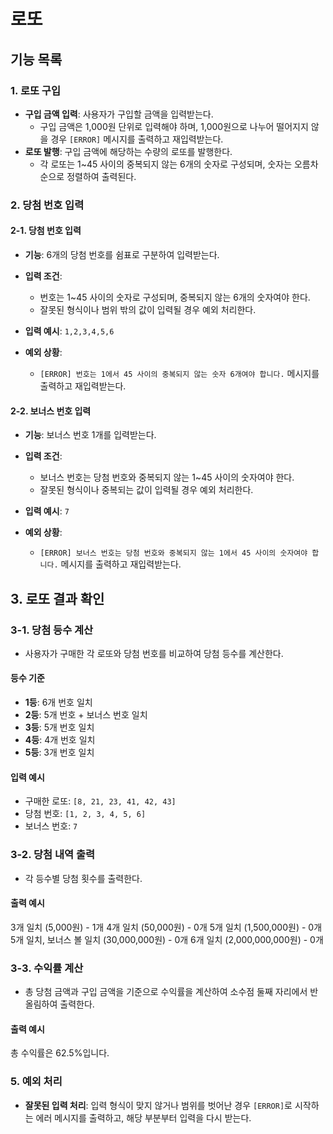 # 로또

## 기능 목록

### 1. 로또 구입
- **구입 금액 입력**: 사용자가 구입할 금액을 입력받는다.
  - 구입 금액은 1,000원 단위로 입력해야 하며, 1,000원으로 나누어 떨어지지 않을 경우 `[ERROR]` 메시지를 출력하고 재입력받는다.
- **로또 발행**: 구입 금액에 해당하는 수량의 로또를 발행한다.
  - 각 로또는 1~45 사이의 중복되지 않는 6개의 숫자로 구성되며, 숫자는 오름차순으로 정렬하여 출력된다.

### 2. 당첨 번호 입력

#### 2-1. 당첨 번호 입력
- **기능**: 6개의 당첨 번호를 쉼표로 구분하여 입력받는다.
  
- **입력 조건**:
  - 번호는 1~45 사이의 숫자로 구성되며, 중복되지 않는 6개의 숫자여야 한다.
  - 잘못된 형식이나 범위 밖의 값이 입력될 경우 예외 처리한다.

- **입력 예시**: `1,2,3,4,5,6`

- **예외 상황**:
  - `[ERROR] 번호는 1에서 45 사이의 중복되지 않는 숫자 6개여야 합니다.` 메시지를 출력하고 재입력받는다.

#### 2-2. 보너스 번호 입력
- **기능**: 보너스 번호 1개를 입력받는다.
  
- **입력 조건**:
  - 보너스 번호는 당첨 번호와 중복되지 않는 1~45 사이의 숫자여야 한다.
  - 잘못된 형식이나 중복되는 값이 입력될 경우 예외 처리한다.

- **입력 예시**: `7`

- **예외 상황**:
  - `[ERROR] 보너스 번호는 당첨 번호와 중복되지 않는 1에서 45 사이의 숫자여야 합니다.` 메시지를 출력하고 재입력받는다.

## 3. 로또 결과 확인

### 3-1. 당첨 등수 계산
- 사용자가 구매한 각 로또와 당첨 번호를 비교하여 당첨 등수를 계산한다.

#### 등수 기준
- **1등**: 6개 번호 일치
- **2등**: 5개 번호 + 보너스 번호 일치
- **3등**: 5개 번호 일치
- **4등**: 4개 번호 일치
- **5등**: 3개 번호 일치

#### 입력 예시
- 구매한 로또: `[8, 21, 23, 41, 42, 43]`
- 당첨 번호: `[1, 2, 3, 4, 5, 6]`
- 보너스 번호: `7`

### 3-2. 당첨 내역 출력
- 각 등수별 당첨 횟수를 출력한다.

#### 출력 예시
3개 일치 (5,000원) - 1개 4개 일치 (50,000원) - 0개 5개 일치 (1,500,000원) - 0개 5개 일치, 보너스 볼 일치 (30,000,000원) - 0개 6개 일치 (2,000,000,000원) - 0개

### 3-3. 수익률 계산
- 총 당첨 금액과 구입 금액을 기준으로 수익률을 계산하여 소수점 둘째 자리에서 반올림하여 출력한다.

#### 출력 예시
총 수익률은 62.5%입니다.

### 5. 예외 처리
- **잘못된 입력 처리**: 입력 형식이 맞지 않거나 범위를 벗어난 경우 `[ERROR]`로 시작하는 에러 메시지를 출력하고, 해당 부분부터 입력을 다시 받는다.

